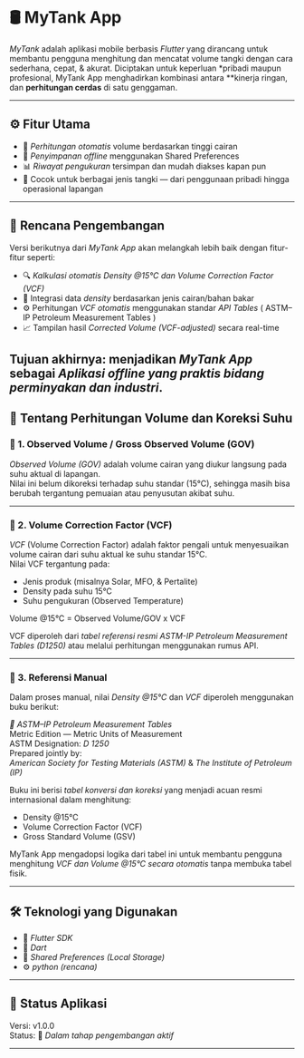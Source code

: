 # 🛢 MyTank App

*MyTank* adalah aplikasi mobile berbasis *Flutter* yang dirancang untuk membantu pengguna menghitung dan mencatat volume tangki dengan cara sederhana, cepat, & akurat. 
Diciptakan untuk keperluan *pribadi maupun profesional, MyTank App menghadirkan kombinasi antara **kinerja ringan, dan **perhitungan cerdas** di satu genggaman.

---

## ⚙ Fitur Utama
- 📏 *Perhitungan otomatis* volume berdasarkan tinggi cairan  
- 💾 *Penyimpanan offline* menggunakan Shared Preferences  
- 📊 *Riwayat pengukuran* tersimpan dan mudah diakses kapan pun   
- 🧮 Cocok untuk berbagai jenis tangki — dari penggunaan pribadi hingga operasional lapangan  

---

## 🚀 Rencana Pengembangan
Versi berikutnya dari *MyTank App* akan melangkah lebih baik dengan fitur-fitur seperti:
- 🔍 *Kalkulasi otomatis Density @15°C dan Volume Correction Factor (VCF)*
- 📡 Integrasi data *density* berdasarkan jenis cairan/bahan bakar
- ⚙ Perhitungan *VCF otomatis* menggunakan standar *API Tables* ( ASTM–IP Petroleum Measurement Tables )
- 📈 Tampilan hasil *Corrected Volume (VCF-adjusted)* secara real-time  

Tujuan akhirnya: menjadikan *MyTank App* sebagai *Aplikasi offline yang praktis bidang perminyakan dan industri*.
---

## 🧮 Tentang Perhitungan Volume dan Koreksi Suhu

### 🔸 1. Observed Volume / Gross Observed Volume (GOV)
*Observed Volume (GOV)* adalah volume cairan yang diukur langsung pada suhu aktual di lapangan.  
Nilai ini belum dikoreksi terhadap suhu standar (15°C), sehingga masih bisa berubah tergantung pemuaian atau penyusutan akibat suhu.

---

### 🔸 2. Volume Correction Factor (VCF)
*VCF* (Volume Correction Factor) adalah faktor pengali untuk menyesuaikan volume cairan dari suhu aktual ke suhu standar 15°C.  
Nilai VCF tergantung pada:
- Jenis produk (misalnya Solar, MFO, & Pertalite)
- Density pada suhu 15°C  
- Suhu pengukuran (Observed Temperature)

Volume @15°C = Observed Volume/GOV x VCF


VCF diperoleh dari *tabel referensi resmi ASTM-IP Petroleum Measurement Tables (D1250)* atau melalui perhitungan menggunakan rumus API.

---

### 🔸 3. Referensi Manual
Dalam proses manual, nilai *Density @15°C* dan *VCF* diperoleh menggunakan buku berikut:

*📘 ASTM–IP Petroleum Measurement Tables*  
Metric Edition — Metric Units of Measurement  
ASTM Designation: *D 1250*   
Prepared jointly by:  
*American Society for Testing Materials (ASTM)* & *The Institute of Petroleum (IP)*  

Buku ini berisi *tabel konversi dan koreksi* yang menjadi acuan resmi internasional dalam menghitung:
- Density @15°C  
- Volume Correction Factor (VCF)  
- Gross Standard Volume (GSV)  

MyTank App mengadopsi logika dari tabel ini untuk membantu pengguna menghitung *VCF dan Volume @15°C secara otomatis* tanpa membuka tabel fisik.

---

## 🛠 Teknologi yang Digunakan
- 💙 *Flutter SDK*
- 🔸 *Dart*
- 💾 *Shared Preferences (Local Storage)*  
- ⚙ *python (rencana)*

---

## 📲 Status Aplikasi
Versi: v1.0.0  
Status: 🚧 *Dalam tahap pengembangan aktif*

---